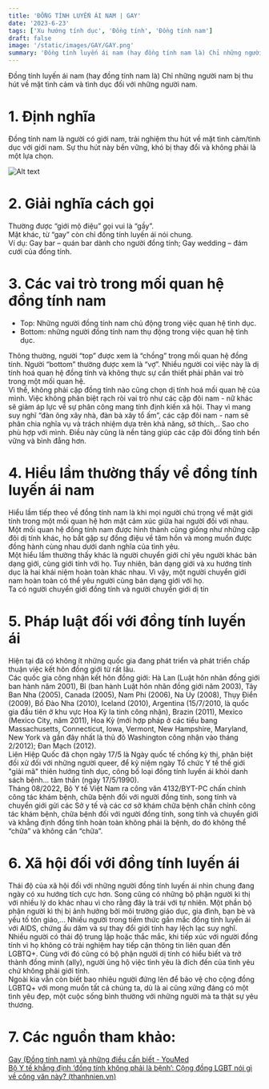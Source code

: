 ```yaml
---
title: 'ĐỒNG TÍNH LUYẾN ÁI NAM | GAY'
date: '2023-6-23'
tags: ['Xu hướng tính dục', 'Đồng tính', 'Đồng tính nam']
draft: false
image: '/static/images/GAY/GAY.png'
summary: 'Đồng tính luyến ái nam (hay đồng tính nam là) Chỉ những người nam bị thu hút về mặt tình cảm và tình dục đối với những người nam.'
---
```


Đồng tính luyến ái nam (hay đồng tính nam là) Chỉ những người nam bị thu hút về mặt tình cảm và tình dục đối với những người nam.

# **1. Định nghĩa**

Đồng tính nam là người có giới nam, trải nghiệm thu hút về mặt tình cảm/tình dục với giới nam. Sự thu hút này bền vững, khó bị thay đổi và không phải là một lựa chọn.

![Alt text](/static/images/GAY/GAY.png 'Cờ tự hào Đồng tính nam (GAY)')

# **2. Giải nghĩa cách gọi**

Thường được “giới mộ điệu” gọi vui là “gầy”.\
Mặt khác, từ “gay” còn chỉ đồng tính luyến ái nói chung. \
Ví dụ: Gay bar – quán bar dành cho người đồng tính; Gay wedding – đám cưới của đồng tính.

# **3. Các vai trò trong mối quan hệ đồng tính nam**

-   Top: Những người đồng tính nam chủ động trong việc quan hệ tình dục.
-   Bottom: những người đồng tính nam thụ động trong việc quan hệ tình dục.

Thông thường, người “top” được xem là “chồng” trong mối quan hệ đồng tính. Người “bottom” thường được xem là “vợ”. Nhiều người coi việc này là dị tính hoá quan hệ đồng tính và không thực sự cần thiết phải phân vai trò trong một mối quan hệ.\
Vì thế, không phải cặp đồng tính nào cũng chọn dị tính hoá mối quan hệ của mình. Việc không phân biệt rạch ròi vai trò như các cặp đôi nam - nữ khác sẽ giảm áp lực về sự phân công mang tính định kiến xã hội. Thay vì mang suy nghĩ “đàn ông xây nhà, đàn bà xây tổ ấm”, các cặp đôi nam - nam sẽ phân chia nghĩa vụ và trách nhiệm dựa trên khả năng, sở thích,.. Sao cho phù hợp với mình. Điều này cũng là nền tảng giúp các cặp đôi đồng tính bền vững và bình đẳng hơn.

# **4. Hiểu lầm thường thấy về đồng tính luyến ái nam**

Hiểu lầm tiếp theo về đồng tính nam là khi mọi người chú trọng về mặt giới tính trong một mối quan hệ hơn mặt cảm xúc giữa hai người đối với nhau. Một mối quan hệ đồng tính nam được hình thành cũng giống như những cặp đôi dị tính khác, họ bắt gặp sự đồng điệu về tâm hồn và mong muốn được đồng hành cùng nhau dưới danh nghĩa của tình yêu.\
Một hiểu lầm thường thấy khác là người chuyển giới chỉ yêu người khác bản dạng giới, cùng giới tính với họ. Tuy nhiên, bản dạng giới và xu hướng tính dục là hai khái niệm hoàn toàn khác nhau. Vì vậy, một người chuyển giới nam hoàn toàn có thể yêu người cùng bản dạng giới với họ.\
Ta có người chuyển giới đồng tính và người chuyển giới dị tín

# **5. Pháp luật đối với đồng tính luyến ái**

Hiện tại đã có không ít những quốc gia đang phát triển và phát triển chấp thuận việc kết hôn đồng giới từ rất lâu.\
Các quốc gia công nhận kết hôn đồng giới: Hà Lan (Luật hôn nhân đồng giới ban hành năm 2001), Bỉ (ban hành Luật hôn nhân đồng giới năm 2003), Tây Ban Nha (2005), Canada (2005), Nam Phi (2006), Na Uy (2008), Thụy Điển (2009), Bồ Đào Nha (2010), Iceland (2010), Argentina (15/7/2010, là quốc gia đầu tiên ở khu vực Hoa Kỳ la tinh công nhận), Brazin (2011), Mexico (Mexico City, năm 2011), Hoa Kỳ (mới hợp pháp ở các tiểu bang Massachusetts, Connecticut, Iowa, Vermont, New Hampshire, Maryland, New York và gần đây nhất là thủ đô Washington công nhận vào tháng 2/2012); Đan Mạch (2012).\
Liên Hiệp Quốc đã chọn ngày 17/5 là Ngày quốc tế chống kỳ thị, phân biệt đối xử đối với những người queer, để kỷ niệm ngày Tổ chức Y tế thế giới "giải mã" thiên hướng tình dục, công bố loại đồng tính luyến ái khỏi danh sách bệnh… tâm thần (ngày 17/5/1990). \
Tháng 08/2022, Bộ Y tế Việt Nam ra công văn 4132/BYT-PC chấn chỉnh công tác khám bệnh, chữa bệnh đối với người đồng tính, song tính và chuyển giới gửi các Sở y tế và các cơ sở khám chữa bệnh chấn chỉnh công tác khám bệnh, chữa bệnh đối với người đồng tính, song tính và chuyển giới và khẳng định đồng tính hoàn toàn không phải là bệnh, do đó không thể “chữa” và không cần “chữa”.

# **6. Xã hội đối với đồng tính luyến ái**

Thái độ của xã hội đối với những người đồng tính luyến ái nhìn chung đang ngày có xu hướng tích cực hơn. Song cũng có những bộ phận người kì thị với nhiều lý do khác nhau vì cho rằng đây là trái với tự nhiên. Một phần bộ phận người kì thị bị ảnh hưởng bởi môi trường giáo dục, gia đình, bạn bè và yếu tố tôn giáo,... Nhiều người trong tiềm thức gắn mắc đồng tính luyến ái với AIDS, chứng ấu dâm và sự thay đổi giới tính hay lệch lạc suy nghĩ. \
Nhiều người có thái độ trung lập hoặc thắc mắc, khi tiếp xúc với người đồng tính vì họ không có trải nghiệm hay tiếp cận thông tin liên quan đến LGBTQ+. Cùng với đó cũng có bộ phận người dị tính có hiểu biết và trở thành đồng minh (ally), người ủng hộ việc tình yêu là đích đến của tình yêu chứ không phải giới tính. \
Ngoài kia vẫn còn biết bao nhiêu người đứng lên để bảo vệ cho cộng đồng LGBTQ+ với mong muốn tất cả chúng ta, dù là ai cũng xứng đáng có một tình yêu đẹp, một cuộc sống bình thường với những người mà ta thật sự yêu thương.

# **7. Các nguồn tham khảo:**

[Gay (Đồng tính nam) và những điều cần biết - YouMed](https://youmed.vn/tin-tuc/tinh-yeu-dong-tinh-nam-va-nhung-dieu-can-biet/)\
[Bộ Y tế khẳng định ‘đồng tính không phải là bệnh’: Cộng đồng LGBT nói gì về công văn này? (thanhnien.vn)](https://thanhnien.vn/bo-y-te-khang-dinh-dong-tinh-khong-phai-la-benh-cong-dong-lgbt-noi-gi-ve-cong-van-nay-1851486407.htm)

